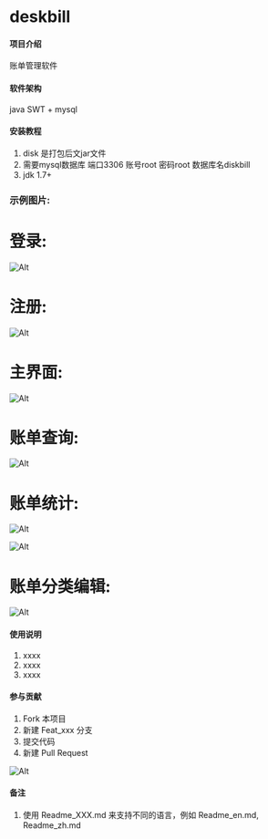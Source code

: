 # deskbill

#### 项目介绍
账单管理软件

#### 软件架构
java SWT + mysql  



#### 安装教程

1. disk 是打包后文jar文件
2. 需要mysql数据库  端口3306 账号root 密码root 数据库名diskbill
3. jdk 1.7+

### 示例图片:
# 登录:
![Alt](https://github.com/LIAILU526214/deskbill/blob/master/exampleImg/1571889866.jpg)

# 注册:
![Alt](https://github.com/LIAILU526214/deskbill/blob/master/exampleImg/1571889913(1).jpg)

# 主界面:
![Alt](https://github.com/LIAILU526214/deskbill/blob/master/exampleImg/1571889953.jpg)

# 账单查询:
![Alt](https://github.com/LIAILU526214/deskbill/blob/master/exampleImg/1571889997(1).jpg)

# 账单统计:
![Alt](https://github.com/LIAILU526214/deskbill/blob/master/exampleImg/1571890078(1).png)

![Alt](https://github.com/LIAILU526214/deskbill/blob/master/exampleImg/1571890110(1).png)

# 账单分类编辑:
![Alt](https://github.com/LIAILU526214/deskbill/blob/master/exampleImg/1571889979(1).jpg)

#### 使用说明

1. xxxx
2. xxxx
3. xxxx

#### 参与贡献

1. Fork 本项目
2. 新建 Feat_xxx 分支
3. 提交代码
4. 新建 Pull Request


![Alt](https://github.com/LIAILU526214/deskbill/blob/master/exampleImg/GZH.png)

#### 备注

1. 使用 Readme\_XXX.md 来支持不同的语言，例如 Readme\_en.md, Readme\_zh.md
